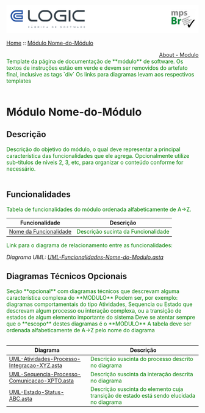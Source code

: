 

  ![Cabecalho](../Index-Anexos/Cabecalho.png)


[Home](../Index.md) :: [Módulo Nome-do-Módulo](Modulo-Nome-do-Modulo.md)


<div align="right"> <a href="../About/Organizacao-Fisica/Organizacao-Fisica/Modulo.md">About - Modulo</a>  </div>
 

<div style="color:green">
  Template da página de documentação de **módulo** de software.
  Os textos de instruções estão em verde e devem ser removidos do artefato final, inclusive as tags `div`
  Os links para diagramas levam aos respectivos templates
</div><br>

# Módulo Nome-do-Módulo

## Descrição

<div style="color:green"> Descrição do objetivo do módulo, o qual deve representar a principal característica das funcionalidades que ele agrega. Opcionalmente utilize sub-títulos de níveis 2, 3, etc, para organizar o conteúdo conforme for necessário. </div><br>

## Funcionalidades

<div style="color:green"> Tabela de funcionalidades do módulo ordenada alfabeticamente de A->Z. </div>

| Funcionalidade                                                                   | Descrição                                                          |
|----------------------------------------------------------------------------------|--------------------------------------------------------------------|
| [Nome da Funcionalidade](FU-Nome-da-Funcionalidade/FU-Nome-da-Funcionalidade.md) | <div style="color:green">Descrição sucinta da Funcionalidade</div> |

<div style="color:green">Link para o diagrama de relacionamento entre as funcionalidades:</div>

_Diagrama UML: [UML-Funcionalidades-Nome-do-Modulo.asta](Modulo-Nome-do-Modulo-Anexos/UML-Funcionalidades-Nome-do-Modulo.asta)_

## Diagramas Técnicos Opcionais

<div style="color:green">
  Seção **opcional** com diagramas técnicos que descrevam alguma característica complexa do **MODULO**
  Podem ser, por exemplo:  diagramas comportamentais do tipo Atividades, Sequencia ou Estado que descrevam algum processo ou interação complexa, ou a transição de estados de algum elemento importante do sistema
  Deve se atentar sempre que o **escopo** destes diagramas é o **MODULO**
  A tabela deve ser ordenada alfabeticamente de A->Z pelo nome do diagrama
</div><br>

| Diagrama                                                                                                                  | Descrição                                                                                                                |
|---------------------------------------------------------------------------------------------------------------------------|--------------------------------------------------------------------------------------------------------------------------|
| [UML-Atividades-Processo-Integracao-XYZ.asta](Modulo-Nome-do-Modulo-Anexos/UML-Atividades-Processo-Integracao-XYZ.asta)   | <div style="color:green"> Descrição suscinta do processo descrito no diagrama </div>                                     |
| [UML-Sequencia-Processo-Comunicacao-XPTO.asta](Modulo-Nome-do-Modulo-Anexos/UML-Sequencia-Processo-Comunicacao-XPTO.asta) | <div style="color:green"> Descrição suscinta da interação descrita no diagrama </div>                                     |
| [UML-Estado-Status-ABC.asta](Modulo-Nome-do-Modulo-Anexos/UML-Estado-Status-ABC.asta)                                 | <div style="color:green"> Descrição suscinta do elemento cuja transição de estado está sendo elucidada no diagrama </div> |
